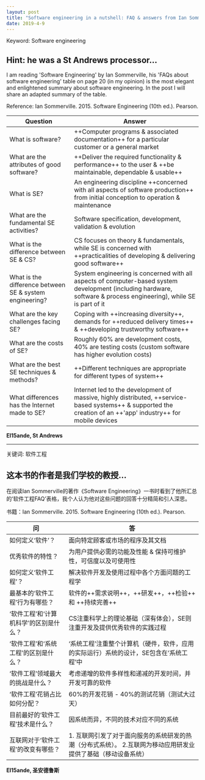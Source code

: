 ```yaml
---
layout: post
title: "Software engineering in a nutshell: FAQ & answers from Ian Sommerville"
date: 2019-4-9
---
```

Keyword: Software engineering

## Hint: he was a St Andrews processor...
I am reading 'Software Engineering' by Ian Sommerville, his 'FAQs about software engineering' table on page 20 (in my opinion) is the most elegant and enlightened summary about software engineering. In the post I will share an adapted summary of the table.

Reference: Ian Sommerville. 2015. Software Engineering (10th ed.). Pearson.

Question | Answer
---|---
What is software? | ++Computer programs & associated documentation++ for a particular customer or a general market
What are the attributes of good software? | ++Deliver the required functionality & performance++ to the user & ++be maintainable, dependable & usable++
What is SE? | An engineering discipline ++concerned with all aspects of software production++ from initial conception to operation & maintenance
What are the fundamental SE activities? | Software specification, development, validation & evolution
What is the difference between SE & CS? | CS focuses on theory & fundamentals, while SE is concerned with ++practicalities of developing & delivering good software++
What is the difference between SE & system engineering? | System engineering is concerned with all aspects of computer-based system development (including hardware, software & process engineering), while SE is part of it
What are the key challenges facing SE? | Coping with ++increasing diversity++, demands for ++reduced delivery times++ & ++developing trustworthy software++
What are the costs of SE? | Roughly 60% are development costs, 40% are testing costs (custom software has higher evolution costs)
What are the best SE techniques & methods? | ++Different techniques are appropriate for different types of system++
What differences has the Internet made to SE? | Internet led to the development of massive, highly distributed, ++service-based systems++ & supported the creation of an ++'app' industry++ for mobile devices

__El15ande, St Andrews__
<hr>
关键词: 软件工程

## 这本书的作者是我们学校的教授...
在阅读Ian Sommerville的著作《Software Engineering》一书时看到了他所汇总的‘软件工程FAQ’表格，我个人认为他对这些问题的回答十分精简和引人深思。

书籍：Ian Sommerville. 2015. Software Engineering (10th ed.). Pearson.

问 | 答
---|---
如何定义‘软件’？ | 面向特定顾客或市场的程序及其文档
优秀软件的特性？ | 为用户提供必需的功能及性能 & 保持可维护性，可信度以及可使用性
如何定义‘软件工程’？ | 解决软件开发及使用过程中各个方面问题的工程学
最基本的‘软件工程’行为有哪些？ | 软件的++需求说明++，++研发++，++检验++ 和 ++持续完善++
‘软件工程’和‘计算机科学’的区别是什么？ | CS注重科学上的理论基础（深有体会），SE则注重开发及提供优秀软件的实践过程
‘软件工程’和‘系统工程’的区别是什么？ | ‘系统工程’注重整个计算机（硬件，软件，应用的实际运行）系统的设计，SE包含在‘系统工程’中
‘软件工程’领域最大的挑战是什么？ | 考虑递增的软件多样性和递减的开发时间，并开发可靠的软件
‘软件工程’花销占比如何分配？ | 60%的开发花销 - 40%的测试花销（测试大过天）
目前最好的‘软件工程’技术是什么？ | 因系统而异，不同的技术对应不同的系统
互联网对于‘软件工程’的改变有哪些？ | 1. 互联网引发了对于面向服务的系统研发的热潮（分布式系统）。 2.互联网为移动应用研发业提供了基础（移动设备系统）

__El15ande, 圣安德鲁斯__
